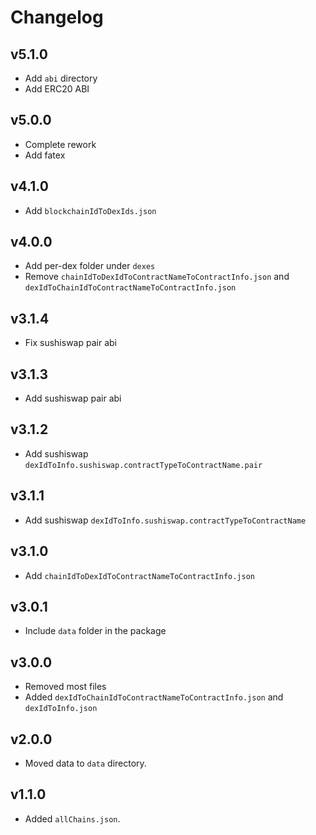 # Changelog

## v5.1.0

- Add `abi` directory
- Add ERC20 ABI

## v5.0.0

- Complete rework
- Add fatex

## v4.1.0

- Add `blockchainIdToDexIds.json`

## v4.0.0

- Add per-dex folder under `dexes`
- Remove `chainIdToDexIdToContractNameToContractInfo.json` and `dexIdToChainIdToContractNameToContractInfo.json`

## v3.1.4

- Fix sushiswap pair abi

## v3.1.3

- Add sushiswap pair abi

## v3.1.2

- Add sushiswap `dexIdToInfo.sushiswap.contractTypeToContractName.pair`

## v3.1.1

- Add sushiswap `dexIdToInfo.sushiswap.contractTypeToContractName`

## v3.1.0

- Add `chainIdToDexIdToContractNameToContractInfo.json`

## v3.0.1

- Include `data` folder in the package

## v3.0.0

- Removed most files
- Added `dexIdToChainIdToContractNameToContractInfo.json` and `dexIdToInfo.json`

## v2.0.0

- Moved data to `data` directory.

## v1.1.0

- Added `allChains.json`.
